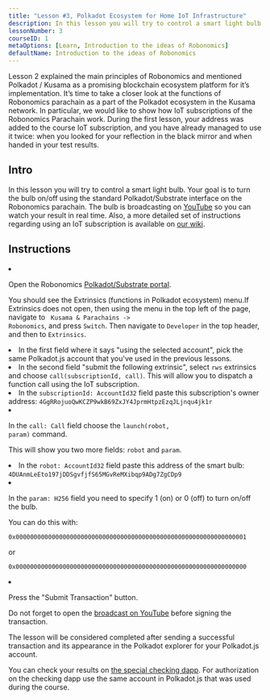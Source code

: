 ```yaml
---
title: "Lesson #3, Polkadot Ecosystem for Home IoT Infrastructure"
description: In this lesson you will try to control a smart light bulb using Robonomics parachain.
lessonNumber: 3
courseID: 1
metaOptions: [Learn, Introduction to the ideas of Robonomics]
defaultName: Introduction to the ideas of Robonomics
---
```


Lesson 2 explained the main principles of Robonomics and mentioned Polkadot / Kusama as a promising blockchain ecosystem platform for it’s implementation. It’s time to take a closer look at the functions of Robonomics parachain as a part of the Polkadot ecosystem in the Kusama network. In particular, we would like to show how IoT subscriptions of the Robonomics Parachain work. During the first lesson, your address was added to the course IoT subscription, and you have already managed to use it twice: when you looked for your reflection in the black mirror and when handed in your test results.

## Intro

In this lesson you will try to control a smart light bulb. Your goal is to turn the bulb on/off using the standard Polkadot/Substrate interface on the Robonomics parachain. The bulb is broadcasting on [YouTube](https://www.youtube.com/channel/UCkemsNJWaCmvF1Oi50C-hAg/live) so you can watch your result in real time. Also, a more detailed set of instructions regarding using an IoT subscription is available on [our wiki](https://wiki.robonomics.network/docs/subscription-launch/).


## Instructions

<List type="numbers">

<li>

Open the Robonomics [Polkadot/Substrate portal](https://polkadot.js.org/apps/?rpc=wss%3A%2F%2Fkusama.rpc.robonomics.network%2F#/extrinsics).

You should see the Extrinsics (functions in Polkadot ecosystem) menu.If Extrinsics does not open, then using the menu in the top left of the page, navigate to <code> Kusama & Parachains -> Robonomics</code>, and press <code>Switch</code>. Then navigate to <code>Developer</code> in the top header, and then to <code>Extrinsics</code>.

</li>

<li>
In the first field where it says "using the selected account", pick the same Polkadot.js account that you've used in the previous lessons.
</li>

<li>
In the second field "submit the following extrinsic", select <code>rws</code> extrinsics and choose <code>call(subscriptionId, call)</code>. This will allow you to dispatch a function call using the IoT subscription.
</li>

<li>
In the <code>subscriptionId: AccountId32</code> field paste this subscription's owner address: <code>4GgRRojuoQwKCZP9wkB69ZxJY4JprmHtpzEzqJLjnqu4jk1r</code>
</li>

<li>

In the  <code>call: Call</code> field choose the <code>launch(robot, param)</code> command.

This will show you two more fields: <code>robot</code> and <code>param</code>.

</li>

<li>
In the <code>robot: AccountId32</code> field paste this address of the smart bulb: <code>4DUAnmLeEto197jDDSgvfjfS65MGvReMXibqp9ADg7ZgCDp9</code>
</li>

<li>

In the <code>param: H256</code> field you need to specify 1 (on) or 0 (off) to turn on/off the bulb.

You can do this with:

<code>0x0000000000000000000000000000000000000000000000000000000000000001</code>

or

<code>0x0000000000000000000000000000000000000000000000000000000000000000</code>

</li>

<li>

Press the "Submit Transaction" button.

Do not forget to open the [broadcast on YouTube](https://www.youtube.com/channel/UCkemsNJWaCmvF1Oi50C-hAg/live) before signing the transaction.

</li>


</List>

<Result>

The lesson will be considered completed after sending a successful transaction and its appearance in the Polkadot explorer for your Polkadot.js account.

You can check your results on [the special checking dapp](https://lk.robonomics.academy/). For authorization on the checking dapp use the same account in Polkadot.js that was used during the course.

</Result>